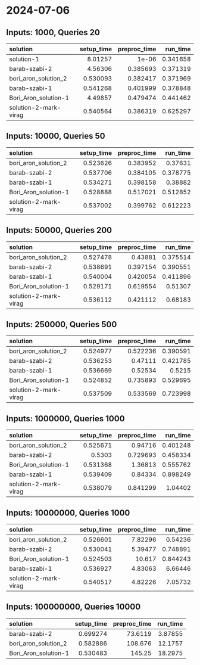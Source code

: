 # 2024-07-06

## Inputs: 1000, Queries 20

| solution              |   setup_time |   preproc_time |   run_time |
|:----------------------|-------------:|---------------:|-----------:|
| solution-1            |     8.01257  |       1e-06    |   0.341658 |
| barab-szabi-2         |     4.56306  |       0.385693 |   0.371319 |
| bori_aron_solution_2  |     0.530093 |       0.382417 |   0.371969 |
| barab-szabi-1         |     0.541268 |       0.401999 |   0.378848 |
| Bori_Aron_solution-1  |     4.49857  |       0.479474 |   0.441462 |
| solution-2-mark-virag |     0.540564 |       0.386319 |   0.625297 |

## Inputs: 10000, Queries 50

| solution              |   setup_time |   preproc_time |   run_time |
|:----------------------|-------------:|---------------:|-----------:|
| bori_aron_solution_2  |     0.523626 |       0.383952 |   0.37631  |
| barab-szabi-2         |     0.537706 |       0.384105 |   0.378775 |
| barab-szabi-1         |     0.534271 |       0.398158 |   0.38882  |
| Bori_Aron_solution-1  |     0.528888 |       0.517021 |   0.512852 |
| solution-2-mark-virag |     0.537002 |       0.399762 |   0.612223 |

## Inputs: 50000, Queries 200

| solution              |   setup_time |   preproc_time |   run_time |
|:----------------------|-------------:|---------------:|-----------:|
| bori_aron_solution_2  |     0.527478 |       0.43881  |   0.375514 |
| barab-szabi-2         |     0.538691 |       0.397154 |   0.390551 |
| barab-szabi-1         |     0.540004 |       0.420054 |   0.411896 |
| Bori_Aron_solution-1  |     0.529171 |       0.619554 |   0.51307  |
| solution-2-mark-virag |     0.536112 |       0.421112 |   0.68183  |

## Inputs: 250000, Queries 500

| solution              |   setup_time |   preproc_time |   run_time |
|:----------------------|-------------:|---------------:|-----------:|
| bori_aron_solution_2  |     0.524977 |       0.522236 |   0.390591 |
| barab-szabi-2         |     0.536253 |       0.47111  |   0.421785 |
| barab-szabi-1         |     0.536669 |       0.52534  |   0.5215   |
| Bori_Aron_solution-1  |     0.524852 |       0.735893 |   0.529695 |
| solution-2-mark-virag |     0.537509 |       0.533569 |   0.723998 |

## Inputs: 1000000, Queries 1000

| solution              |   setup_time |   preproc_time |   run_time |
|:----------------------|-------------:|---------------:|-----------:|
| bori_aron_solution_2  |     0.525671 |       0.94716  |   0.401248 |
| barab-szabi-2         |     0.5303   |       0.729693 |   0.458334 |
| Bori_Aron_solution-1  |     0.531368 |       1.36813  |   0.555762 |
| barab-szabi-1         |     0.539409 |       0.84334  |   0.898249 |
| solution-2-mark-virag |     0.538079 |       0.841299 |   1.04402  |

## Inputs: 10000000, Queries 1000

| solution              |   setup_time |   preproc_time |   run_time |
|:----------------------|-------------:|---------------:|-----------:|
| bori_aron_solution_2  |     0.526601 |        7.82296 |   0.54236  |
| barab-szabi-2         |     0.530041 |        5.39477 |   0.748891 |
| Bori_Aron_solution-1  |     0.524503 |       10.617   |   0.844243 |
| barab-szabi-1         |     0.536927 |        4.83063 |   6.66446  |
| solution-2-mark-virag |     0.540517 |        4.82226 |   7.05732  |

## Inputs: 100000000, Queries 10000

| solution             |   setup_time |   preproc_time |   run_time |
|:---------------------|-------------:|---------------:|-----------:|
| barab-szabi-2        |     0.699274 |        73.6119 |    3.87855 |
| bori_aron_solution_2 |     0.582886 |       108.676  |   12.1757  |
| Bori_Aron_solution-1 |     0.530483 |       145.25   |   18.2975  |